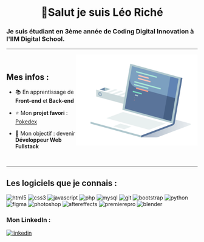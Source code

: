 <h1 align="center"> 👋Salut je suis Léo Riché </h1>

### Je suis étudiant en 3ème année de Coding Digital Innovation à l'IIM Digital School.

<hr>

<img src="images/laptopCode.gif" height="240px" align="right">

<br>

## Mes infos :

- :books: En apprentissage de **Front-end** et **Back-end**

- :star: Mon **projet favori** : [Pokedex](https://leo-riche.github.io/Pokedex/)

- :dart: Mon objectif : devenir **Développeur Web Fullstack**


<br>
<hr>

## Les logiciels que je connais :

<p align="left">
    <img alt="html5" height="40" src='https://cdn.jsdelivr.net/gh/devicons/devicon/icons/html5/html5-original.svg'>
    <img alt="css3" height="40" src='https://cdn.jsdelivr.net/gh/devicons/devicon/icons/css3/css3-original.svg'>
    <img alt="javascript" height="40" src='https://cdn.jsdelivr.net/gh/devicons/devicon/icons/javascript/javascript-original.svg'>
    <img alt="php" height="40" src='https://cdn.jsdelivr.net/gh/devicons/devicon/icons/php/php-original.svg'>
    <img alt="mysql" height="40" src='https://cdn.jsdelivr.net/gh/devicons/devicon/icons/mysql/mysql-original.svg'>
    <img alt="git" height="40" src='https://cdn.jsdelivr.net/gh/devicons/devicon/icons/git/git-original.svg'>
    <img alt="bootstrap" height="40" src='https://cdn.jsdelivr.net/gh/devicons/devicon/icons/bootstrap/bootstrap-original.svg'>
    <img alt="python" height="40" src='https://cdn.jsdelivr.net/gh/devicons/devicon/icons/python/python-original.svg'>
    <img alt="figma" height="40" src='https://cdn.jsdelivr.net/gh/devicons/devicon/icons/figma/figma-original.svg'>
    <img alt="photoshop" height="40" src='https://cdn.jsdelivr.net/gh/devicons/devicon/icons/photoshop/photoshop-plain.svg'>
    <img alt="aftereffects" height="40" src='https://cdn.jsdelivr.net/gh/devicons/devicon/icons/aftereffects/aftereffects-plain.svg'>
    <img alt="premierepro" height="40" src='https://cdn.jsdelivr.net/gh/devicons/devicon/icons/premierepro/premierepro-plain.svg'>
    <img alt="blender" height="40" src='https://cdn.jsdelivr.net/gh/devicons/devicon/icons/blender/blender-original.svg'>
</p>

### Mon LinkedIn :  
<p>
    <a href="https://www.linkedin.com/in/léo-riché-83858324b/">
    <img alt="linkedin" height="40" width="40" src='https://cdn.jsdelivr.net/gh/devicons/devicon/icons/linkedin/linkedin-original.svg'></a>
</p>
